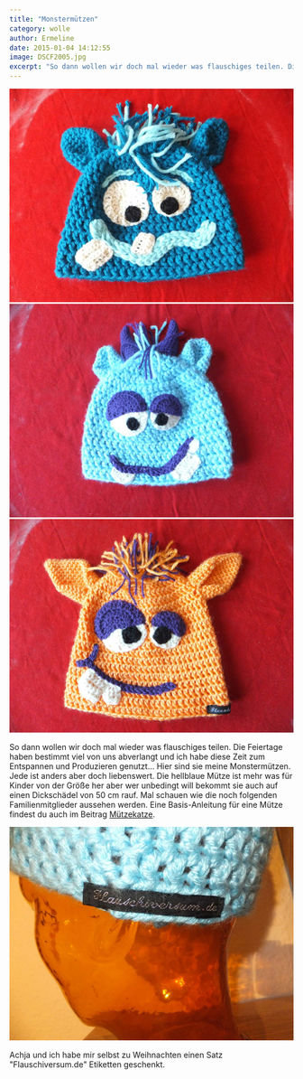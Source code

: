 ```yaml
---
title: "Monstermützen"
category: wolle
author: Ermeline
date: 2015-01-04 14:12:55
image: DSCF2005.jpg
excerpt: "So dann wollen wir doch mal wieder was flauschiges teilen. Die Feiertage haben bestimmt viel von uns abverlangt und ich habe diese Zeit zum Entspannen und Produzieren genutzt... "
---
```


![blaue Mütze](DSCF2005.jpg)
![hellblaue Mütze](DSCF2006.jpg)
![orange Mütze](DSCF2007.JPG)

So dann wollen wir doch mal wieder was flauschiges teilen. Die Feiertage haben bestimmt viel von uns abverlangt und ich habe diese Zeit zum Entspannen und Produzieren genutzt... Hier sind sie meine Monstermützen. Jede ist anders aber doch liebenswert. Die hellblaue Mütze ist mehr was für Kinder von der Größe her aber wer unbedingt will bekommt sie auch auf einen Dickschädel von 50 cm rauf. Mal schauen wie die noch folgenden Familienmitglieder aussehen werden. Eine Basis-Anleitung für eine Mütze findest du auch im Beitrag [Mützekatze](/2014/05/mutzekatze/).


![Flauschiversum Etikett](DSCF1955.JPG)

Achja und ich habe mir selbst zu Weihnachten einen Satz "Flauschiversum.de" Etiketten geschenkt. 

